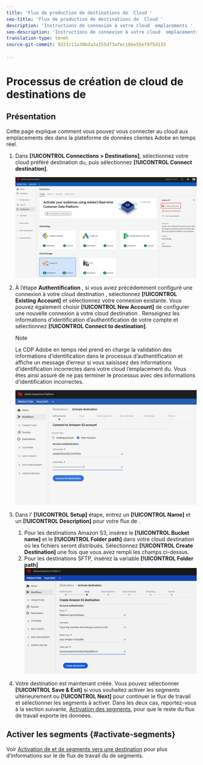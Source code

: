 ```yaml
---
title: 'Flux de production de destinations de  Cloud '
seo-title: 'Flux de production de destinations de  Cloud '
description: 'Instructions de connexion à votre cloud  emplacements '
seo-description: 'Instructions de connexion à votre cloud  emplacements '
translation-type: tm+mt
source-git-commit: 9221c11a30bda3a155d73afec16be55ef8f5d133

---
```



# Processus de création de cloud  de  destinations de

## Présentation

Cette page explique comment vous pouvez vous connecter au cloud  aux emplacements  des dans la plateforme de données clientes Adobe en temps réel.

1. Dans **[!UICONTROL Connections > Destinations]**, sélectionnez votre cloud préféré   destination du, puis sélectionnez **[!UICONTROL Connect destination]**.

   ![Connexion au cloud  destination  du](/help/rtcdp/destinations/assets/connect-cloud-destination.png)

2. À l’étape **Authentification** , si vous aviez précédemment configuré une connexion à votre cloud  destination , sélectionnez **[!UICONTROL Existing Account]** et sélectionnez votre connexion existante. Vous pouvez également choisir **[!UICONTROL New Account]** de configurer une nouvelle connexion à votre cloud  destination . Renseignez les informations d’identification d’authentification de votre compte et sélectionnez **[!UICONTROL Connect to destination]**.

   >[!NOTE]
   >
   >Le CDP Adobe en temps réel prend en charge la validation des informations d’identification dans le processus d’authentification et affiche un message d’erreur si vous saisissez des informations d’identification incorrectes dans votre cloud  l’emplacement  du. Vous êtes ainsi assuré de ne pas terminer le processus avec des informations d’identification incorrectes.

   ![Connexion au cloud  destination  du - étape d’authentification](/help/rtcdp/destinations/assets/cloud-destinations-authentication-step.png)

3. Dans l’ **[!UICONTROL Setup]** étape, entrez un **[!UICONTROL Name]** et un **[!UICONTROL Description]** pour votre flux  de .
   1. Pour les destinations Amazon S3, insérez le **[!UICONTROL Bucket name]** et le **[!UICONTROL Folder path]** dans votre cloud  destination  où les fichiers seront distribués. Sélectionnez **[!UICONTROL Create Destination]** une fois que vous avez rempli les champs ci-dessus.
   2. Pour les destinations SFTP, insérez la variable **[!UICONTROL Folder path]**
   ![Connexion au cloud  destination  du - étape d’authentification](/help/rtcdp/destinations/assets/cloud-destinations-setup-step.png)

4. Votre destination est maintenant créée. Vous pouvez sélectionner **[!UICONTROL Save & Exit]** si vous souhaitez activer les segments ultérieurement ou **[!UICONTROL Next]** pour continuer le flux de travail et sélectionner les segments à activer. Dans les deux cas, reportez-vous à la section suivante, [Activation des segments](#activate-segments), pour que le reste du flux de travail exporte les données.

## Activer les segments {#activate-segments}

Voir [Activation de  et de segments vers une destination](/help/rtcdp/destinations/activate-destinations.md) pour plus d’informations sur le  de flux de travail  du de segments.